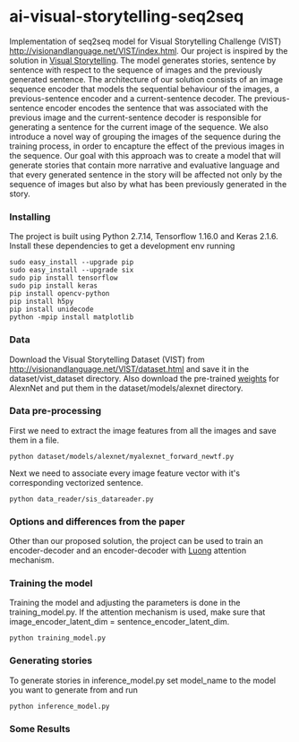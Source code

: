 # ai-visual-storytelling-seq2seq
Implementation of seq2seq model for Visual Storytelling Challenge (VIST) http://visionandlanguage.net/VIST/index.html.
Our project is inspired by the solution in [Visual Storytelling](https://arxiv.org/pdf/1604.03968.pdf).
The model generates stories, sentence by sentence with respect to the sequence of images and the previously generated sentence. The architecture of our solution consists of an image sequence encoder that models the sequential behaviour of the images, a previous-sentence encoder and a current-sentence decoder. The previous-sentence encoder encodes the sentence that was associated with the previous image and the current-sentence decoder is responsible for generating a sentence for the current image of the sequence. We also introduce a novel way of grouping the images of the sequence during the training process, in order to encapture the effect of the previous images in the sequence. Our goal with this approach was to create a model that will generate stories that contain more narrative and evaluative language and that every generated sentence in the story will be affected not only by the sequence of images but also by what has been previously generated in the story. 

### Installing
The project is built using Python 2.7.14, Tensorflow 1.16.0 and Keras 2.1.6. Install these dependencies to get a development env running
```
sudo easy_install --upgrade pip
sudo easy_install --upgrade six
sudo pip install tensorflow
sudo pip install keras
pip install opencv-python
pip install h5py
pip install unidecode
python -mpip install matplotlib
```
### Data
Download the Visual Storytelling Dataset (VIST) from http://visionandlanguage.net/VIST/dataset.html and save it in the dataset/vist_dataset directory. Also download the pre-trained [weights](https://www.cs.toronto.edu/~guerzhoy/tf_alexnet/bvlc_alexnet.npy) for AlexnNet and put them in the dataset/models/alexnet directory. 

### Data pre-processing
First we need to extract the image features from all the images and save them in a file. 
```
python dataset/models/alexnet/myalexnet_forward_newtf.py
```
Next we need to associate every image feature vector with it's corresponding vectorized sentence.
```
python data_reader/sis_datareader.py
```
### Options and differences from the paper
Other than our proposed solution, the project can be used to train an encoder-decoder and an encoder-decoder with [Luong](https://arxiv.org/pdf/1508.04025.pdf) attention mechanism.

### Training the model
Training the model and adjusting the parameters is done in the training_model.py. If the attention mechanism is used, make sure that image_encoder_latent_dim = sentence_encoder_latent_dim.
```
python training_model.py
```

### Generating stories
To generate stories in inference_model.py set model_name to the model you want to generate from and run
```
python inference_model.py
```
### Some Results
